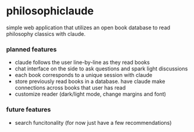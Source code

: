 
# philosophiclaude


simple web application that utilizes an open book database to read philosophy classics with claude.

### planned features
- claude follows the user line-by-line as they read books
- chat interface on the side to ask questions and spark light discussions
- each book corresponds to a unique session with claude
- store previously read books in a database. have claude make connections across books that user has read
- customize reader (dark/light mode, change margins and font)

### future features
- search funcitonality (for now just have a few recommendations)
